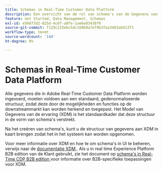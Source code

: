 ```yaml
---
title: Schemas in Real-Time Customer Data Platform
description: Een overzicht van de rol van schema's van de Gegevens van de Ervaring (XDM) in Adobe Real-Time Customer Data Platform.
feature: Get Started, Data Management, Schemas
exl-id: e56873d2-825d-4c0f-a0fe-1ae6e83438f0
source-git-commit: f129c215ebc5dc169b9a7ef9b3faa3463ab413f3
workflow-type: tm+mt
source-wordcount: '144'
ht-degree: 0%

---
```


# Schemas in Real-Time Customer Data Platform

Alle gegevens die in Adobe Real-Time Customer Data Platform worden ingevoerd, moeten voldoen aan een standaard, gedenormaliseerde structuur, zodat deze door de mogelijkheden en functies op de downstreammarkt kan worden herkend en toegepast. Het Model van Gegevens van de ervaring (XDM) is het standaardkader dat deze structuur in de vorm van schema&#39;s verstrekt.

Na het creëren van schema&#39;s, kunt u de structuur van gegevens aan XDM in kaart brengen zodat het in het systeem kan worden opgenomen.

Voor meer informatie over XDM en hoe te om schema&#39;s in UI te beheren, verwijs naar de [ documentatie XDM ](../../xdm/home.md). Als u in real time Experience Platform B2B edition van de Klant gebruikt, zie het document op [ schema&#39;s in Real-Time CDP B2B edition ](./b2b.md) voor informatie over B2B-specifieke toepassingen voor XDM.

